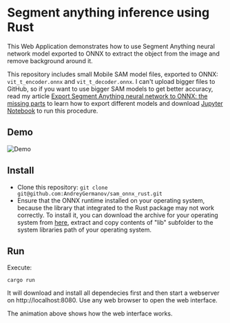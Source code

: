 # Segment anything inference using Rust

This Web Application demonstrates how to use Segment Anything neural network model exported to ONNX to extract the object from the image and remove background around it.

This repository includes small Mobile SAM model files, exported to ONNX: `vit_t_encoder.onnx` and `vit_t_decoder.onnx`. I can't upload bigger files to GitHub, so if you want to use bigger SAM models to get better accuracy, read my article [Export Segment Anything neural network to ONNX: the missing parts](https://dev.to/andreygermanov/export-segment-anything-neural-network-to-onnx-the-missing-parts-43c8) to learn how to export different models and download [Jupyter Notebook](https://github.com/AndreyGermanov/sam_onnx_full_export/blob/main/sam_onnx_export.ipynb) to run this procedure.

## Demo

![Demo](https://raw.githubusercontent.com/AndreyGermanov/sam_onnx_rust/main/demo.gif)

## Install

* Clone this repository: `git clone git@github.com:AndreyGermanov/sam_onnx_rust.git`
* Ensure that the ONNX runtime installed on your operating system, because the library that integrated to the
Rust package may not work correctly. To install it, you can download the archive for your operating system
from [here](https://github.com/microsoft/onnxruntime/releases), extract and copy contents of "lib" subfolder
to the system libraries path of your operating system.

## Run

Execute:

```
cargo run
```

It will download and install all dependecies first and then start a webserver on http://localhost:8080. Use any web browser to open the web interface.

The animation above shows how the web interface works.
